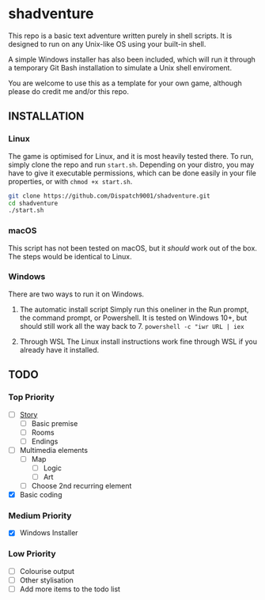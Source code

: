 # shadventure

This repo is a basic text adventure written purely in shell scripts. It is designed to run on any Unix-like OS using your built-in shell. 

A simple Windows installer has also been included, which will run it through a temporary Git Bash installation to simulate a Unix shell enviroment.

You are welcome to use this as a template for your own game, although please do credit me and/or this repo.

## INSTALLATION

### Linux

The game is optimised for Linux, and it is most heavily tested there.
To run, simply clone the repo and run `start.sh`. Depending on your distro, you may have to give it executable permissions, which can be done easily in your file properties, or with `chmod +x start.sh`.

```bash
git clone https://github.com/Dispatch9001/shadventure.git
cd shadventure
./start.sh
```

### macOS

This script has not been tested on macOS, but it *should* work out of the box. The steps would be identical to Linux.

### Windows

There are two ways to run it on Windows.

1. The automatic install script
Simply run this oneliner in the Run prompt, the command prompt, or Powershell. It is tested on Windows 10+, but should still work all the way back to 7.
`powershell -c "iwr URL | iex`

2. Through WSL
The Linux install instructions work fine through WSL if you already have it installed.

## TODO

### Top Priority

- [ ] [Story](./story.md)
  - [ ] Basic premise
  - [ ] Rooms
  - [ ] Endings
- [ ] Multimedia elements
  - [ ] Map
    - [ ] Logic
    - [ ] Art
  - [ ] Choose 2nd recurring element
- [x] Basic coding

### Medium Priority

- [x] Windows Installer

### Low Priority

* [ ] Colourise output
* [ ] Other stylisation
* [ ] Add more items to the todo list
